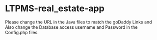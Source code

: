 # LTPMS-real_estate-app
Please change the URL in the Java files to match the goDaddy Links and Also change the Database access username and Password
in the Config.php files.
